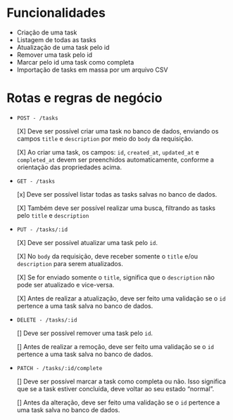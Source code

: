 # Funcionalidades

- Criação de uma task
- Listagem de todas as tasks
- Atualização de uma task pelo id
- Remover uma task pelo id
- Marcar pelo id uma task como completa
- Importação de tasks em massa por um arquivo CSV

# Rotas e regras de negócio

- `POST - /tasks`

  [X] Deve ser possível criar uma task no banco de dados, enviando os campos `title` e `description` por meio do `body` da requisição.

  [X] Ao criar uma task, os campos: `id`, `created_at`, `updated_at` e `completed_at` devem ser preenchidos automaticamente, conforme a orientação das propriedades acima.

- `GET - /tasks`

  [x] Deve ser possível listar todas as tasks salvas no banco de dados.

  [X] Também deve ser possível realizar uma busca, filtrando as tasks pelo `title` e `description`

- `PUT - /tasks/:id`

  [X] Deve ser possível atualizar uma task pelo `id`.

  [X] No `body` da requisição, deve receber somente o `title` e/ou `description` para serem atualizados.

  [X] Se for enviado somente o `title`, significa que o `description` não pode ser atualizado e vice-versa.

  [X] Antes de realizar a atualização, deve ser feito uma validação se o `id` pertence a uma task salva no banco de dados.

- `DELETE - /tasks/:id`

  [] Deve ser possível remover uma task pelo `id`.

  [] Antes de realizar a remoção, deve ser feito uma validação se o `id` pertence a uma task salva no banco de dados.

- `PATCH - /tasks/:id/complete`

  [] Deve ser possível marcar a task como completa ou não. Isso significa que se a task estiver concluída, deve voltar ao seu estado “normal”.

  [] Antes da alteração, deve ser feito uma validação se o `id` pertence a uma task salva no banco de dados.
